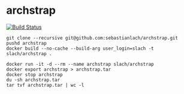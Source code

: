 # archstrap

[![Build Status](https://travis-ci.org/sebastianlach/archstrap.svg?branch=master)](https://travis-ci.org/sebastianlach/archstrap)


```shell
git clone --recursive git@github.com:sebastianlach/archstrap.git
pushd archstrap
docker build --no-cache --build-arg user_login=slach -t slach/archstrap .
```

```shell
docker run -it -d --rm --name archstrap slach/archstrap
docker export archstrap > archstrap.tar
docker stop archstrap
du -sh archstrap.tar
tar tvf archstrap.tar | wc -l
```

